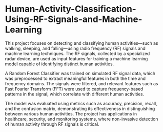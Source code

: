 # Human-Activity-Classification-Using-RF-Signals-and-Machine-Learning
This project focuses on detecting and classifying human activities—such as walking, sleeping, and falling—using radio frequency (RF) signals and machine learning techniques. The RF signals, collected by a specialized radar device, are used as input features for training a machine learning model capable of identifying distinct human activities.

A Random Forest Classifier was trained on simulated RF signal data, which was preprocessed to extract meaningful features in both the time and frequency domains. The signals were filtered, and relevant features such as Fast Fourier Transform (FFT) were used to capture frequency-based patterns in the signal, which correlate with different human activities.

The model was evaluated using metrics such as accuracy, precision, recall, and the confusion matrix, demonstrating its effectiveness in distinguishing between various human activities. The project has applications in healthcare, security, and monitoring systems, where non-invasive detection of human activity through RF signals is critical.
